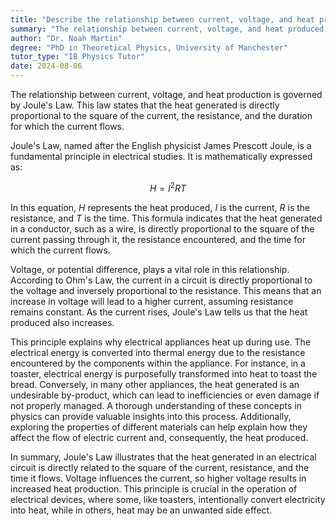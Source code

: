 ```yaml
---
title: "Describe the relationship between current, voltage, and heat produced"
summary: "The relationship between current, voltage, and heat produced is described by Joule's Law, which states that heat produced is directly proportional to the square of the current, the resistance, and the time for which the current flows."
author: "Dr. Noah Martin"
degree: "PhD in Theoretical Physics, University of Manchester"
tutor_type: "IB Physics Tutor"
date: 2024-08-06
---
```


The relationship between current, voltage, and heat production is governed by Joule's Law. This law states that the heat generated is directly proportional to the square of the current, the resistance, and the duration for which the current flows.

Joule's Law, named after the English physicist James Prescott Joule, is a fundamental principle in electrical studies. It is mathematically expressed as:

$$ H = I^2 R T $$

In this equation, $H$ represents the heat produced, $I$ is the current, $R$ is the resistance, and $T$ is the time. This formula indicates that the heat generated in a conductor, such as a wire, is directly proportional to the square of the current passing through it, the resistance encountered, and the time for which the current flows.

Voltage, or potential difference, plays a vital role in this relationship. According to Ohm's Law, the current in a circuit is directly proportional to the voltage and inversely proportional to the resistance. This means that an increase in voltage will lead to a higher current, assuming resistance remains constant. As the current rises, Joule's Law tells us that the heat produced also increases.

This principle explains why electrical appliances heat up during use. The electrical energy is converted into thermal energy due to the resistance encountered by the components within the appliance. For instance, in a toaster, electrical energy is purposefully transformed into heat to toast the bread. Conversely, in many other appliances, the heat generated is an undesirable by-product, which can lead to inefficiencies or even damage if not properly managed. A thorough understanding of these concepts in physics can provide valuable insights into this process. Additionally, exploring the properties of different materials can help explain how they affect the flow of electric current and, consequently, the heat produced.

In summary, Joule's Law illustrates that the heat generated in an electrical circuit is directly related to the square of the current, resistance, and the time it flows. Voltage influences the current, so higher voltage results in increased heat production. This principle is crucial in the operation of electrical devices, where some, like toasters, intentionally convert electricity into heat, while in others, heat may be an unwanted side effect.
    
